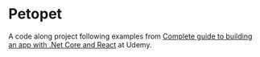 # Petopet

A code along project following examples from [Complete guide to building an app with .Net Core and React](https://www.udemy.com/course/complete-guide-to-building-an-app-with-net-core-and-react/?couponCode=ST21MT61124) at Udemy.